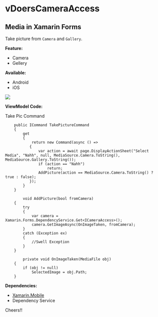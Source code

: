 # vDoersCameraAccess
## Media in Xamarin Forms ##

Take picture from `Camera` and `Gallery`. 

**Feature:**

- Camera
- Gellery

**Available:**

- Android
- iOS


![](https://raw.githubusercontent.com/vDoers/vDoersCameraAccess/master/Screens/main.png)


**ViewModel Code:**

Take Pic Command

        public ICommand TakePictureCommand
        {
            get
            {
                return new Command(async () =>
               {
                   var action = await page.DisplayActionSheet("Select Media", "Nahh", null, MediaSource.Camera.ToString(), MediaSource.Gallery.ToString());
                   if (action == "Nahh")
                       return;
                   AddPicture(action == MediaSource.Camera.ToString() ? true : false);
               });
            }
        }

 		    void AddPicture(bool fromCamera)
        {
            try
            {
                var camera = Xamarin.Forms.DependencyService.Get<ICameraAccess>();
                camera.GetImageAsync(OnImageTaken, fromCamera);
            }
            catch (Exception ex)
            {
                //Swell Exception
            }
        }

		    private void OnImageTaken(MediaFile obj)
        {
            if (obj != null)
                SelectedImage = obj.Path;
        }


**Dependencies:**

- [Xamarin.Mobile](https://components.xamarin.com/view/xamarin.mobile)
- Dependency Service


Cheers!!
